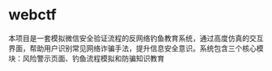 # webctf
本项目是一套模拟微信安全验证流程的反网络钓鱼教育系统，通过高度仿真的交互界面，帮助用户识别常见网络诈骗手法，提升信息安全意识。系统包含三个核心模块：风险警示页面、钓鱼流程模拟和防骗知识教育
